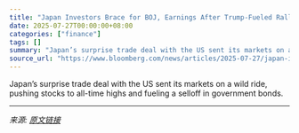 ```yaml
---
title: "Japan Investors Brace for BOJ, Earnings After Trump-Fueled Rally"
date: 2025-07-27T00:00:00+08:00
categories: ["finance"]
tags: []
summary: "Japan’s surprise trade deal with the US sent its markets on a wild ride, pushing stocks to all-time highs and fueling a selloff in government bonds."
source_url: "https://www.bloomberg.com/news/articles/2025-07-27/japan-investors-brace-for-boj-earnings-after-trump-fueled-rally"
---
```


Japan’s surprise trade deal with the US sent its markets on a wild ride, pushing stocks to all-time highs and fueling a selloff in government bonds.

---

*来源: [原文链接](https://www.bloomberg.com/news/articles/2025-07-27/japan-investors-brace-for-boj-earnings-after-trump-fueled-rally)*

